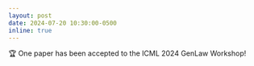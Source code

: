 ```yaml
---
layout: post
date: 2024-07-20 10:30:00-0500
inline: true
---
```


🏆 One paper has been accepted to the ICML 2024 GenLaw Workshop!

